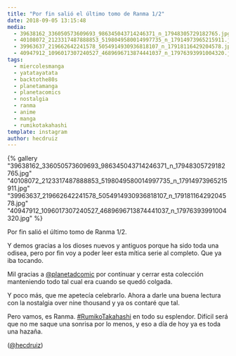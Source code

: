 ```yaml
---
title: "Por fin salió el último tomo de Ranma 1/2"
date: 2018-09-05 13:15:48
media: 
  - 39638162_336050573609693_986345043714246371_n_17948305729182765.jpg
  - 40108072_2123317487888853_5198049580014997735_n_17914973965215911.jpg
  - 39963637_219662642241578_5054914930936818107_n_17918116429204578.jpg
  - 40947912_1096017307240527_4689696713874441037_n_17976393991004320.jpg
tags: 
  - miercolesmanga
  - yatatayatata
  - backtothe80s
  - planetamanga
  - planetacomics
  - nostalgia
  - ranma
  - anime
  - manga
  - rumikotakahashi
template: instagram
author: hecdruiz
---
```


{% gallery "39638162_336050573609693_986345043714246371_n_17948305729182765.jpg" "40108072_2123317487888853_5198049580014997735_n_17914973965215911.jpg" "39963637_219662642241578_5054914930936818107_n_17918116429204578.jpg" "40947912_1096017307240527_4689696713874441037_n_17976393991004320.jpg" %}

Por fin salió el último tomo de Ranma 1/2.

Y demos gracias a los dioses nuevos y antiguos porque ha sido toda una odisea, pero por fin voy a poder leer esta mítica serie al completo. Que ya iba tocando.

Mil gracias a [@planetadcomic](https://instagram.com/planetadcomic) por continuar y cerrar esta colección manteniendo todo tal cual era cuando se quedó colgada.

Y poco más, que me apetecía celebrarlo. Ahora a darle una buena lectura con la nostalgia over nine thousand y ya os contaré que  tal.

Pero vamos, es Ranma. [#RumikoTakahashi](/etiquetas/rumikotakahashi) en todo su esplendor. Difícil será que no me saque una sonrisa por lo menos, y eso a día de hoy ya es toda una hazaña.

([@hecdruiz](https://instagram.com/hecdruiz))
